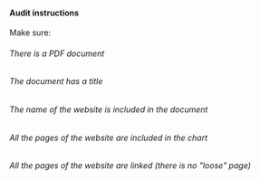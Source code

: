 #### Audit instructions

Make sure: 

###### There is a PDF document
###### The document has a title
###### The name of the website is included in the document
###### All the pages of the website are included in the chart
###### All the pages of the website are linked (there is no "loose" page)